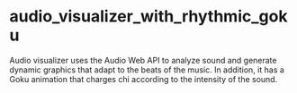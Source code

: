 # audio_visualizer_with_rhythmic_goku
Audio visualizer uses the Audio Web API to analyze sound and generate dynamic graphics that adapt to the beats of the music. In addition, it has a Goku animation that charges chi according to the intensity of the sound.
